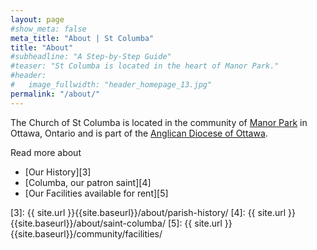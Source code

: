 ```yaml
---
layout: page
#show_meta: false
meta_title: "About | St Columba"
title: "About"
#subheadline: "A Step-by-Step Guide"
#teaser: "St Columba is located in the heart of Manor Park."
#header:
#   image_fullwidth: "header_homepage_13.jpg"
permalink: "/about/"
---
```

The Church of St Columba is located in the community of [Manor Park][1] in Ottawa, Ontario and is part of the [Anglican Diocese of Ottawa][2].

Read more about

- [Our History][3]
- [Columba, our patron saint][4]
- [Our Facilities available for rent][5]

 [1]: http://www.manorpark.ca/
 [2]: http://ottawa.anglican.ca/
 [3]: {{ site.url }}{{site.baseurl}}/about/parish-history/
 [4]: {{ site.url }}{{site.baseurl}}/about/saint-columba/
 [5]: {{ site.url }}{{site.baseurl}}/community/facilities/
